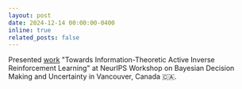 ```yaml
---
layout: post
date: 2024-12-14 00:00:00-0400
inline: true
related_posts: false
---
```


Presented [work](https://openreview.net/forum?id=pZkdLu3l81) "Towards Information-Theoretic Active Inverse Reinforcement Learning" at NeurIPS Workshop on Bayesian Decision Making and Uncertainty in Vancouver, Canada 🇨🇦.